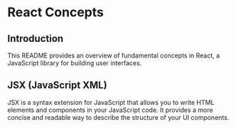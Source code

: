 # React Concepts

## Introduction
This README provides an overview of fundamental concepts in React, a JavaScript library for building user interfaces.

## JSX (JavaScript XML)
JSX is a syntax extension for JavaScript that allows you to write HTML elements and components in your JavaScript code. It provides a more concise and readable way to describe the structure of your UI components.
